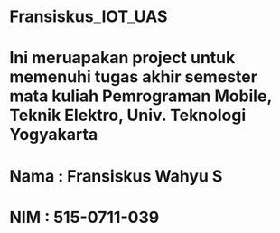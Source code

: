 # Fransiskus_IOT_UAS
# Ini meruapakan project untuk memenuhi tugas akhir semester mata kuliah Pemrograman Mobile, Teknik Elektro, Univ. Teknologi Yogyakarta
# Nama : Fransiskus Wahyu S
# NIM : 515-0711-039
